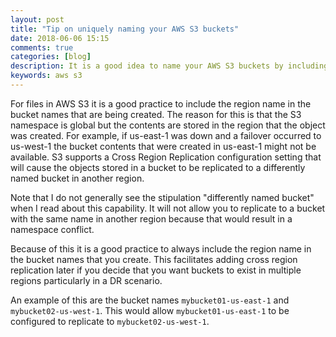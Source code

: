 ```yaml
---
layout: post
title: "Tip on uniquely naming your AWS S3 buckets"
date: 2018-06-06 15:15
comments: true
categories: [blog]
description: It is a good idea to name your AWS S3 buckets by including the region they were created in.
keywords: aws s3
---
```

For files in AWS S3 it is a good practice to include the region name in the bucket names that are being created.
The reason for this is that the S3 namespace is global but the contents are stored in the region that the object was created.
For example, if us-east-1 was down and a failover occurred to us-west-1 the bucket contents that were created in us-east-1 might not be available.
S3 supports a Cross Region Replication configuration setting that will cause the objects stored in a bucket to be replicated to a differently named bucket in another region.

Note that I do not generally see the stipulation "differently named bucket" when I read about this capability.
It will not allow you to replicate to a bucket with the same name in another region because that would result in a namespace conflict.

Because of this it is a good practice to always include the region name in the bucket names that you create.
This facilitates adding cross region replication later if you decide that you want buckets to exist in multiple regions particularly in a DR scenario.

An example of this are the bucket names ```mybucket01-us-east-1``` and ```mybucket02-us-west-1```.
This would allow ```mybucket01-us-east-1``` to be configured to replicate to ```mybucket02-us-west-1```.
